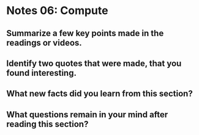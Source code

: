 # Notes 06: Compute

## Summarize a few key points made in the readings or videos.

## Identify two quotes that were made, that you found interesting.

## What new facts did you learn from this section?

## What questions remain in your mind after reading this section?
